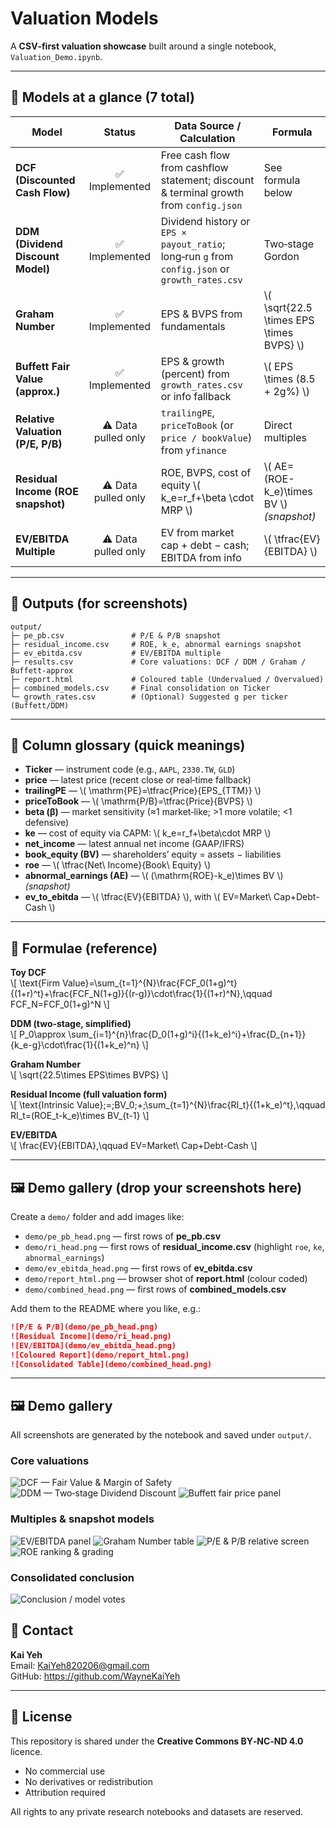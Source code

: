 
# Valuation Models 
A **CSV‑first valuation showcase** built around a single notebook, `Valuation_Demo.ipynb`.  







---

## 🧭 Models at a glance (7 total)

| Model | Status | Data Source / Calculation | Formula |
|---|:--:|---|---|
| **DCF (Discounted Cash Flow)** | ✅ Implemented | Free cash flow from cashflow statement; discount & terminal growth from `config.json` | See formula below |
| **DDM (Dividend Discount Model)** | ✅ Implemented | Dividend history or `EPS × payout_ratio`; long‑run `g` from `config.json` or `growth_rates.csv` | Two‑stage Gordon |
| **Graham Number** | ✅ Implemented | EPS & BVPS from fundamentals | \\( \sqrt{22.5 \times EPS \times BVPS} \\) |
| **Buffett Fair Value (approx.)** | ✅ Implemented | EPS & growth (percent) from `growth_rates.csv` or info fallback | \\( EPS \times (8.5 + 2g\%) \\) |
| **Relative Valuation (P/E, P/B)** | ⚠️ Data pulled only | `trailingPE`, `priceToBook` (or `price / bookValue`) from `yfinance` | Direct multiples |
| **Residual Income (ROE snapshot)** | ⚠️ Data pulled only | ROE, BVPS, cost of equity \\( k_e=r_f+\beta \cdot MRP \\) | \\( AE=(ROE-k_e)\times BV \\) *(snapshot)* |
| **EV/EBITDA Multiple** | ⚠️ Data pulled only | EV from market cap + debt − cash; EBITDA from info | \\( \tfrac{EV}{EBITDA} \\) |


---

## 📁 Outputs (for screenshots)

```
output/
├─ pe_pb.csv               # P/E & P/B snapshot
├─ residual_income.csv     # ROE, k_e, abnormal earnings snapshot
├─ ev_ebitda.csv           # EV/EBITDA multiple
├─ results.csv             # Core valuations: DCF / DDM / Graham / Buffett‑approx
├─ report.html             # Coloured table (Undervalued / Overvalued)
├─ combined_models.csv     # Final consolidation on Ticker
└─ growth_rates.csv        # (Optional) Suggested g per ticker (Buffett/DDM)
```

---

## 🔎 Column glossary (quick meanings)

- **Ticker** — instrument code (e.g., `AAPL`, `2330.TW`, `GLD`)  
- **price** — latest price (recent close or real‑time fallback)  
- **trailingPE** — \\( \mathrm{PE}=\tfrac{Price}{EPS_{TTM}} \\)  
- **priceToBook** — \\( \mathrm{P/B}=\tfrac{Price}{BVPS} \\)  
- **beta (β)** — market sensitivity (≈1 market‑like; >1 more volatile; <1 defensive)  
- **ke** — cost of equity via CAPM: \\( k_e=r_f+\beta\cdot MRP \\)  
- **net_income** — latest annual net income (GAAP/IFRS)  
- **book_equity (BV)** — shareholders’ equity = assets − liabilities  
- **roe** — \\( \tfrac{Net\ Income}{Book\ Equity} \\)  
- **abnormal_earnings (AE)** — \\( (\mathrm{ROE}-k_e)\times BV \\) *(snapshot)*  
- **ev_to_ebitda** — \\( \tfrac{EV}{EBITDA} \\), with \\( EV=Market\ Cap+Debt-Cash \\)

---

## 🧮 Formulae (reference)

**Toy DCF**  
\\[
\text{Firm Value}=\sum_{t=1}^{N}\frac{FCF_0(1+g)^t}{(1+r)^t}+\frac{FCF_N(1+g)}{(r-g)}\cdot\frac{1}{(1+r)^N},\qquad FCF_N=FCF_0(1+g)^N
\\]

**DDM (two‑stage, simplified)**  
\\[
P_0\approx \sum_{i=1}^{n}\frac{D_0(1+g)^i}{(1+k_e)^i}+\frac{D_{n+1}}{k_e-g}\cdot\frac{1}{(1+k_e)^n}
\\]

**Graham Number**  
\\[
\sqrt{22.5\times EPS\times BVPS}
\\]

**Residual Income (full valuation form)**  
\\[
\text{Intrinsic Value}\;=\;BV_0\;+\;\sum_{t=1}^{N}\frac{RI_t}{(1+k_e)^t},\qquad RI_t=(ROE_t-k_e)\times BV_{t-1}
\\]

**EV/EBITDA**  
\\[
\frac{EV}{EBITDA},\qquad EV=Market\ Cap+Debt-Cash
\\]

---

## 🖼️ Demo gallery (drop your screenshots here)

Create a `demo/` folder and add images like:

- `demo/pe_pb_head.png` — first rows of **pe_pb.csv**
- `demo/ri_head.png` — first rows of **residual_income.csv** (highlight `roe`, `ke`, `abnormal_earnings`)
- `demo/ev_ebitda_head.png` — first rows of **ev_ebitda.csv**
- `demo/report_html.png` — browser shot of **report.html** (colour coded)
- `demo/combined_head.png` — first rows of **combined_models.csv**

Add them to the README where you like, e.g.:

```markdown
![P/E & P/B](demo/pe_pb_head.png)
![Residual Income](demo/ri_head.png)
![EV/EBITDA](demo/ev_ebitda_head.png)
![Coloured Report](demo/report_html.png)
![Consolidated Table](demo/combined_head.png)
```

---


## 🖼️ Demo gallery

All screenshots are generated by the notebook and saved under `output/`.

### Core valuations
![DCF — Fair Value & Margin of Safety](output/dcf.PNG)
![DDM — Two‑stage Dividend Discount](output/ddm.PNG)
![Buffett fair price panel](output/buffett_dcf.PNG)

### Multiples & snapshot models
![EV/EBITDA panel](output/EV_ebita.PNG)
![Graham Number table](output/graham.PNG)
![P/E & P/B relative screen](output/pepb.PNG)
![ROE ranking & grading](output/ROE.PNG)

### Consolidated conclusion
![Conclusion / model votes](output/conclusion.PNG)


## 📎 Contact

**Kai Yeh**  
Email: KaiYeh820206@gmail.com  
GitHub: https://github.com/WayneKaiYeh

---

## 📄 License

This repository is shared under the **Creative Commons BY‑NC‑ND 4.0** licence.  
- No commercial use
- No derivatives or redistribution
- Attribution required

All rights to any private research notebooks and datasets are reserved.
